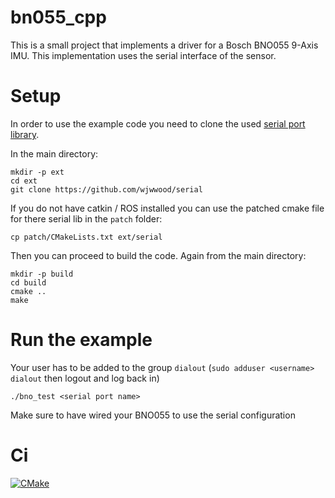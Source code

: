 # bn055_cpp

This is a small project that implements a driver for a Bosch BNO055 9-Axis IMU. This implementation uses the serial interface of the sensor.

# Setup

In order to use the example code you need to clone the used [serial port library](https://github.com/wjwwood/serial). 

In the main directory:

```
mkdir -p ext
cd ext
git clone https://github.com/wjwwood/serial
```

If you do not have catkin / ROS installed you can use the patched cmake file for there serial lib in the `patch` folder:

```
cp patch/CMakeLists.txt ext/serial
```


Then you can proceed to build the code. 
Again from the main directory:

```
mkdir -p build
cd build
cmake ..
make
```

# Run the example

Your user has to be added to the group `dialout` (`sudo adduser <username> dialout` then logout and log back in)

```
./bno_test <serial port name>
```

Make sure to have wired your BNO055 to use the serial configuration

# Ci

[![CMake](https://github.com/firesurfer/bno055_cpp/actions/workflows/cmake.yml/badge.svg)](https://github.com/firesurfer/bno055_cpp/actions/workflows/cmake.yml)
